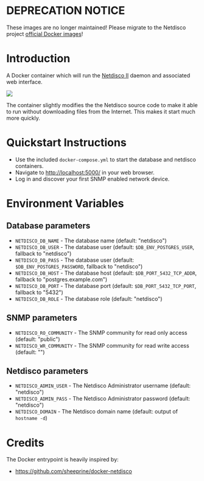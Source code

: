 # DEPRECATION NOTICE

These images are no longer maintained! Please migrate to the Netdisco project
[official Docker images](https://store.docker.com/community/images/netdisco/netdisco)!

Introduction
============

A Docker container which will run the [Netdisco
II](http://search.cpan.org/dist/App-Netdisco/lib/App/Netdisco.pm) daemon and
associated web interface.


[![](https://images.microbadger.com/badges/image/irasnyd/netdisco.svg)](https://microbadger.com/images/irasnyd/netdisco "Get your own image badge on microbadger.com")

The container slightly modifies the the Netdisco source code to make it able to
run without downloading files from the Internet. This makes it start much more
quickly.

Quickstart Instructions
=======================

- Use the included `docker-compose.yml` to start the database and netdisco containers.
- Navigate to <http://localhost:5000/> in your web browser.
- Log in and discover your first SNMP enabled network device.

Environment Variables
=====================

Database parameters
-------------------

- `NETDISCO_DB_NAME` - The database name (default: "netdisco")
- `NETDISCO_DB_USER` - The database user (default: `$DB_ENV_POSTGRES_USER`, fallback to "netdisco")
- `NETDISCO_DB_PASS` - The database user (default: `$DB_ENV_POSTGRES_PASSWORD`, fallback to "netdisco")
- `NETDISCO_DB_HOST` - The database host (default: `$DB_PORT_5432_TCP_ADDR`, fallback to "postgres.example.com")
- `NETDISCO_DB_PORT` - The database port (default: `$DB_PORT_5432_TCP_PORT`, fallback to "5432")
- `NETDISCO_DB_ROLE` - The database role (default: "netdisco")

SNMP parameters
---------------

- `NETDISCO_RO_COMMUNITY` - The SNMP community for read only access (default: "public")
- `NETDISCO_WR_COMMUNITY` - The SNMP community for read write access (default: "")

Netdisco parameters
-------------------

- `NETDISCO_ADMIN_USER` - The Netdisco Administrator username (default: "netdisco")
- `NETDISCO_ADMIN_PASS` - The Netdisco Administrator password (default: "netdisco")
- `NETDISCO_DOMAIN` - The Netdisco domain name (default: output of `hostname -d`)

Credits
=======

The Docker entrypoint is heavily inspired by:

- <https://github.com/sheeprine/docker-netdisco>
